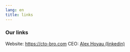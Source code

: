 ```yaml
---
lang: en
title: links
---
```

### Our links

Website: https://cto-bro.com
CEO: [Alex Hoyau (linkedin)](https://www.linkedin.com/in/webappdev/)
